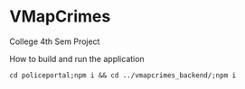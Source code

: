 # VMapCrimes
College 4th Sem Project

How to build and run the application

`cd policeportal;npm i && cd ../vmapcrimes_backend/;npm i`